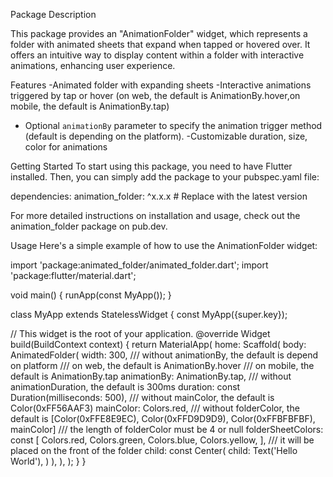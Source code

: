 
Package Description

This package provides an "AnimationFolder" widget, which represents a folder with animated sheets that expand when tapped or hovered over. It offers an intuitive way to display content within a folder with interactive animations, enhancing user experience.

Features
-Animated folder with expanding sheets
-Interactive animations triggered by tap or hover
(on web, the default is AnimationBy.hover,on mobile, the default is AnimationBy.tap)
- Optional `animationBy` parameter to specify the animation trigger method (default is depending on the platform).
-Customizable duration, size, color for animations

Getting Started
To start using this package, you need to have Flutter installed. Then, you can simply add the package to your pubspec.yaml file:

dependencies:
  animation_folder: ^x.x.x # Replace with the latest version

For more detailed instructions on installation and usage, check out the animation_folder package on pub.dev.

Usage
Here's a simple example of how to use the AnimationFolder widget:

import 'package:animated_folder/animated_folder.dart';
import 'package:flutter/material.dart';

void main() {
  runApp(const MyApp());
}

class MyApp extends StatelessWidget {
  const MyApp({super.key});

  // This widget is the root of your application.
  @override
  Widget build(BuildContext context) {
    return   MaterialApp(
      home: Scaffold(
        body: AnimatedFolder(
          width: 300,
          /// without animationBy, the default is depend on platform
          /// on web, the default is AnimationBy.hover
          /// on mobile, the default is AnimationBy.tap
          animationBy: AnimationBy.tap,
          /// without animationDuration, the default is 300ms
          duration: const Duration(milliseconds: 500),
          /// without mainColor, the default is Color(0xFF56AAF3)
          mainColor: Colors.red,
          /// without folderColor, the default is [Color(0xFFE8E9EC), Color(0xFFD9D9D9), Color(0xFFBFBFBF), mainColor]
          /// the length of folderColor must be 4 or null
          folderSheetColors: const [
            Colors.red,
            Colors.green,
            Colors.blue,
            Colors.yellow,
          ],
          /// it will be placed on the front of the folder
          child: const Center(
            child: Text('Hello World'),
          )
        ),
      ),
    );
  }
}
